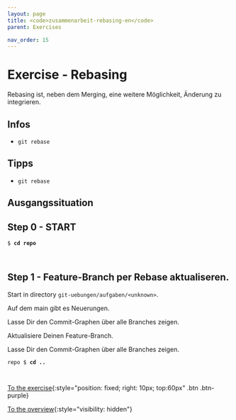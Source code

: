 ```yaml
---
layout: page
title: <code>zusammenarbeit-rebasing-en</code>
parent: Exercises

nav_order: 15
---
```

# Exercise - Rebasing



Rebasing ist, neben dem Merging, eine weitere Möglichkeit,
Änderung zu integrieren.

## Infos

* `git rebase` 

## Tipps

* `git rebase`
  
## Ausgangssituation


<h2>Step 0 - START <!-- UEB/Rebasing/0 --></h2>


<pre><code>$ <b>cd repo</b><br><br><br></code></pre>


<h2>Step 1 - Feature-Branch per Rebase aktualiseren. <!-- UEB/Rebasing/1 --></h2>

Start in directory `git-uebungen/aufgaben/<unknown>`.

Auf dem main gibt es Neuerungen.

Lasse Dir den Commit-Graphen über alle Branches zeigen.

Aktualisiere Deinen Feature-Branch.

Lasse Dir den Commit-Graphen über alle Branches zeigen.


<pre><code>repo $ <b>cd ..</b><br><br><br></code></pre>


[To the exercise](loesung-zusammenarbeit-rebasing-en.html){:style="position: fixed; right: 10px; top:60px" .btn .btn-purple}

[To the overview](../../ueberblick-en.html){:style="visibility: hidden"}

